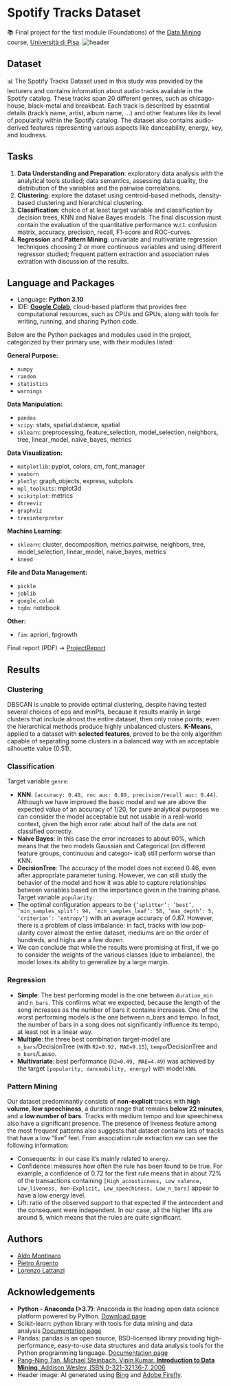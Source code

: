 
# Spotify Tracks Dataset
📚 Final project for the first module (Foundations) of the [Data Mining](https://esami.unipi.it/programma.php?c=60963&aa=2023&cid=341&did=13) course, [Università di Pisa](https://didattica.di.unipi.it/en/master-programme-in-data-science-and-business-informatics/).
![header](https://github.com/aldomontinaroam/dm1_unipi_project/blob/main/images/Firefly%2020240128124842.png)
## Dataset
📊 The Spotify Tracks Dataset used in this study was provided by the lecturers and contains information about audio tracks available in the Spotify catalog. These tracks span 20 different genres, such as chicago-house, black-metal and breakbeat. Each track is described by essential details (track’s name, artist, album name, ...) and other features like its level of popularity within the Spotify catalog. The dataset also contains audio-derived features representing various aspects like danceability, energy, key, and loudness.
## Tasks
1. **Data Understanding and Preparation**: exploratory data analysis with the analytical tools studied;  data semantics, assessing data quality, the distribution of the variables and the pairwise correlations.
2. **Clustering**: explore the dataset using centroid-based methods, density-based clustering and hierarchical clustering. 
3. **Classification**: choice of at least target variable and classification by decision trees, KNN and Naive Bayes models. The final discussion must contain the evaluation of the quantitative performance w.r.t. confusion matrix, accuracy, precision, recall, F1-score and ROC-curves.
4. **Regression** and **Pattern Mining**: univariate and multivariate regression techniques choosing 2 or more continuous variables and using different regressor studied; frequent pattern extraction and association rules extration with discussion of the results.

## Language and Packages
- Language: **Python 3.10**
- IDE: [**Google Colab**](https://colab.research.google.com/), cloud-based platform that provides free computational resources, such as CPUs and GPUs, along with tools for writing, running, and sharing Python code.

Below are the Python packages and modules used in the project, categorized by their primary use, with their modules listed:

**General Purpose:**
- `numpy`
- `random`
- `statistics`
- `warnings`

**Data Manipulation:**
- `pandas`
- `scipy`: stats, spatial.distance, spatial
- `sklearn`: preprocessing, feature_selection, model_selection, neighbors, tree, linear_model, naive_bayes, metrics

**Data Visualization:**
- `matplotlib`: pyplot, colors, cm, font_manager
- `seaborn`
- `plotly`: graph_objects, express, subplots
- `mpl_toolkits`: mplot3d
- `scikitplot`: metrics
- `dtreeviz`
- `graphviz`
- `treeinterpreter`

**Machine Learning:**
- `sklearn`: cluster, decomposition, metrics.pairwise, neighbors, tree, model_selection, linear_model, naive_bayes, metrics
- `kneed`

**File and Data Management:**
- `pickle`
- `joblib`
- `google.colab`
- `tqdm`: notebook

**Other:**
- `fim`: apriori, fpgrowth

Final report (PDF) -> [ProjectReport](Project_Argento_Lattanzi_Montinaro.pdf)

## Results
### Clustering
DBSCAN is unable to provide optimal clustering, despite having tested several choices of eps and minPts, because it results mainly in large clusters that include almost the entire dataset, then only noise points; even the hierarchical methods produce highly unbalanced clusters. **K-Means**, applied to a dataset with **selected features**, proved to be the only algorithm capable of separating some clusters in a balanced way with an acceptable silhouette value (0.51).
### Classification
Target variable `genre`:
- **KNN**: `[accuracy: 0.48, roc auc: 0.89, precision/recall auc: 0.44]`. Although we have improved the basic model and we are above the expected value of an accuracy of 1/20, for pure analytical purposes we can consider the model acceptable but not usable in a real-world context, given the high error rate: about half of the data are not classified correctly.
- **Naive Bayes**: In this case the error increases to about 60%, which means that the two models Gaussian and Categorical (on different feature groups, continuous and categor- ical) still perform worse than KNN.
- **DecisionTree**: The accuracy of the model does not exceed 0.46, even after appropriate parameter tuning. However, we can still study the behavior of the model and how it was able to capture relationships between variables based on the importance given in the training phase.
Target variable `popularity`:
- The optimal configuration appears to be `{’splitter’: ’best’, ’min_samples_split’: 94, ’min_samples_leaf’: 58, ’max_depth’: 5, ’criterion’: ’entropy’}` with an average accuracy of 0.87. However, there is a problem of class imbalance: in fact, tracks with low pop- ularity cover almost the entire dataset, mediums are on the order of hundreds, and highs are a few dozen.
- We can conclude that while the results were promising at first, if we go to consider the weights of the various classes (due to imbalance), the model loses its ability to generalize by a large margin.
### Regression
- **Simple**: The best performing model is the one between `duration_min` and `n_bars`. This confirms what we expected, because the length of the song increases as the number of bars it contains increases. One of the worst performing models is the one between n_bars and tempo. In fact, the number of bars in a song does not significantly influence its tempo, at least not in a linear way.
- **Multiple**: the three best combination target-model are `n_bars`/DecisionTree (with `R2=0.92, MAE=9.15`), `tempo`/DecisionTree and `n_bars`/Lasso.
- **Multivariate**: best performance (`R2=0.49, MAE=4.49`) was achieved by the target `[popularity, danceability, energy]` with model `KNN`.
### Pattern Mining
Our dataset predominantly consists of **non-explicit** tracks with **high volume**, **low speechiness**, a duration range that remains **below 22 minutes**, and a **low number of bars**. Tracks with medium tempo and low speechiness also have a significant presence. The presence of liveness feature among the most frequent patterns also suggests that dataset contains lots of tracks that have a low “live” feel. From association rule extraction ew can see the following information:
- Consequents: in our case it’s mainly related to `energy`.
- Confidence: measures how often the rule has been found to be true. For example, a confidence of 0.72 for the first rule means that in about 72% of the transactions containing `[High_acousticness, Low_valence, Low_liveness, Non-Explicit, Low_speechiness, Low_n_bars]` appear to have a low energy level.
- Lift: ratio of the observed support to that expected if the antecedent and the consequent were independent. In our case, all the higher lifts are around 5, which means that the rules are quite significant.

## Authors

- [Aldo Montinaro](https://github.com/aldomontinaroam)
- [Pietro Argento](https://github.com/p-argento)
- [Lorenzo Lattanzi](https://github.com/98Lorenzo98)


## Acknowledgements
- **Python - Anaconda (>3.7)**: Anaconda is the leading open data science platform powered by Python. [Download page](https://www.anaconda.com/distribution/ "https://www.anaconda.com/distribution/")
- Scikit-learn: python library with tools for data mining and data analysis [Documentation page](http://scikit-learn.org/stable/ "http://scikit-learn.org/stable/")
- Pandas: pandas is an open source, BSD-licensed library providing high-performance, easy-to-use data structures and data analysis tools for the Python programming language. [Documentation page](http://pandas.pydata.org/ "http://pandas.pydata.org/")
- [Pang-Ning Tan, Michael Steinbach, Vipin Kumar. **Introduction to Data Mining**. Addison Wesley, ISBN 0-321-32136-7, 2006](http://www-users.cs.umn.edu/~kumar/dmbook/index.php "http://www-users.cs.umn.edu/~kumar/dmbook/index.php")
- Header image: AI generated using [Bing](https://www.bing.com/images/create/?ref=hn) and [Adobe Firefly](https://www.adobe.com/it/products/firefly.html).

